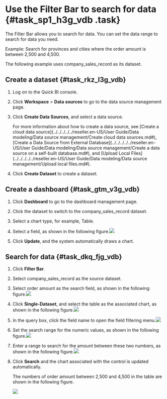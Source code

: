 # Use the Filter Bar to search for data {#task_sp1_h3g_vdb .task}

The Filter Bar allows you to search for data. You can set the data range to search for data you need.

Example: Search for provinces and cities where the order amount is between 2,500 and 4,500.

The following example uses company\_sales\_record as its dataset.

## Create a dataset {#task_rkz_l3g_vdb}

1.  Log on to the Quick BI console. 
2.  Click **Workspace** \> **Data sources** to go to the data source management page. 
3.  Click **Create Data Sources**, and select a data source. 

    For more information about how to create a data source, see [Create a cloud data source](../../../../../reseller.en-US/User Guide/Data modeling/Data source management/Create cloud data sources.md#), [Create a Data Source from External Database](../../../../../reseller.en-US/User Guide/Data modeling/Data source management/Create a data source on a self-built database.md#), and [Upload Local Files](../../../../../reseller.en-US/User Guide/Data modeling/Data source management/Upload local files.md#).

4.  Click **Create Dataset** to create a dataset. 

## Create a dashboard {#task_gtm_v3g_vdb}

1.  Click **Dashboard** to go to the dashboard management page. 
2.  Click the dataset to switch to the company\_sales\_record dataset. 
3.  Select a chart type, for example, Table. 
4.   Select a field, as shown in the following figure.![](http://static-aliyun-doc.oss-cn-hangzhou.aliyuncs.com/assets/img/9193/15541003952011_en-US.png)

 
5.  Click **Update**, and the system automatically draws a chart. 

## Search for data {#task_dkq_fjg_vdb}

1.  Click **Filter Bar**. 
2.  Select company\_sales\_record as the source dataset. 
3.   Select order amount as the search field, as shown in the following figure.![](http://static-aliyun-doc.oss-cn-hangzhou.aliyuncs.com/assets/img/9193/15541003952013_en-US.png)

 
4.   Click **Single-Dataset**, and select the table as the associated chart, as shown in the following figure.![](http://static-aliyun-doc.oss-cn-hangzhou.aliyuncs.com/assets/img/9193/15541003952014_en-US.png)

 
5.   In the query box, click the field name to open the field filtering menu.![](http://static-aliyun-doc.oss-cn-hangzhou.aliyuncs.com/assets/img/9193/15541003952016_en-US.png)

 
6.   Set the search range for the numeric values, as shown in the following figure.![](http://static-aliyun-doc.oss-cn-hangzhou.aliyuncs.com/assets/img/9193/15541003952020_en-US.png)

 
7.   Enter a range to search for the amount between these two numbers, as shown in the following figure.![](http://static-aliyun-doc.oss-cn-hangzhou.aliyuncs.com/assets/img/9193/15541003952022_en-US.png)

 
8.  Click **Search** and the chart associated with the control is updated automatically. 

    The numbers of order amount between 2,500 and 4,500 in the table are shown in the following figure.

    ![](http://static-aliyun-doc.oss-cn-hangzhou.aliyuncs.com/assets/img/9193/15541003952023_en-US.png)


